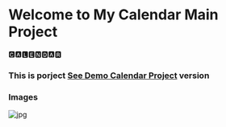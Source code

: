 # Welcome to My Calendar Main Project

🅲🅰🅻🅴🅽🅳🅰🆁

<h3> This is porject <a href="https://calendar-mini-beknur.netlify.app/">See Demo Calendar Project</a> version </h3>

### Images 
![jpg](https://github.com/beknurmaxalbayev/Calendar-Main/blob/main/1.png?raw=true)
